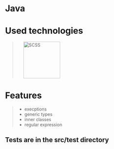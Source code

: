 # Java

# Used technologies
> <img style="margin: 0 20px" alt="SCSS" src="https://seeklogo.com/images/J/java-logo-7833D1D21A-seeklogo.com.png" height="120"/>
# Features
> * execptions
> * generic types
> * inner classes
> * regular expression

## Tests are in the src/test directory
